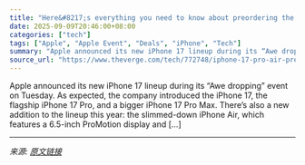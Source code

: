 ```yaml
---
title: "Here&#8217;s everything you need to know about preordering the 2025 iPhone lineup"
date: 2025-09-09T20:46:00+08:00
categories: ["tech"]
tags: ["Apple", "Apple Event", "Deals", "iPhone", "Tech"]
summary: "Apple announced its new iPhone 17 lineup during its “Awe dropping” event on Tuesday. As expected, the company introduced the iPhone 17, the flagship iPhone 17 Pro, and a bigger iPhone 17 Pro Max. Ther"
source_url: "https://www.theverge.com/tech/772748/iphone-17-pro-air-preorder-price-how-to-buy-release-date"
---
```


Apple announced its new iPhone 17 lineup during its “Awe dropping” event on Tuesday. As expected, the company introduced the iPhone 17, the flagship iPhone 17 Pro, and a bigger iPhone 17 Pro Max. There’s also a new addition to the lineup this year: the slimmed-down iPhone Air, which features a 6.5-inch ProMotion display and [&#8230;]

---

*来源: [原文链接](https://www.theverge.com/tech/772748/iphone-17-pro-air-preorder-price-how-to-buy-release-date)*

